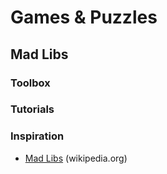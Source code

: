 # Games & Puzzles

## Mad Libs

### Toolbox

### Tutorials

### Inspiration
* [Mad Libs](https://en.wikipedia.org/wiki/Mad_Libs) (wikipedia.org)
